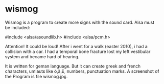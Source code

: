 # wismog
Wismog is a program to create more signs with the sound card.
Alsa must be included:

#include <alsa/asoundlib.h>
#include <alsa/pcm.h>

Attention! It could be loud!
After i went for a walk (easter 2010), i had a collision with a car. 
I had a  temporal bone fracture lost my left vestibular system and 
became hard of hearing.

It is written for geman language. But it can create greek and french 
characters, umlauts like ö,ä,ü, numbers, punctuation marks.
A screenshot of the Program is file wismog.jpg.



